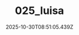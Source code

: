 ---
title: "025_luisa"
description: ""
image: "/uploads/photos/1761814265433-025_luisa.webp"
thumbnail: "/uploads/photos/1761814265433-025_luisa-thumb.webp"
width: 4000
height: 6000
featured: false
date: 2025-10-30T08:51:05.439Z
order: 0
---